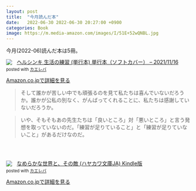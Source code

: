 ```yaml
---
layout: post
title:  "今月読んだ本"
date:   2022-06-30 2022-06-30 20:27:00 +0900
categories: Book
image: https://m.media-amazon.com/images/I/51E+52wQNBL.jpg
---
```

今月(2022-06)読んだ本は5冊。<br>


<div class="krb-amzlt-box" style="margin-bottom:0px;"><div class="krb-amzlt-image" style="float:left;margin:0px 12px 1px 0px;"><a href="https://www.amazon.co.jp/dp/4480815627?&linkCode=li2&tag=peipeipe-22&linkId=7182c38e222d9b05682e4ec70bdb7c71&language=ja_JP&ref_=as_li_ss_il" target="_blank" rel="nofollow" rel="nofollow"><img border="0" src="//ws-fe.amazon-adsystem.com/widgets/q?_encoding=UTF8&ASIN=4480815627&Format= _SL250_&ID=AsinImage&MarketPlace=JP&ServiceVersion=20070822&WS=1&tag=peipeipe-22&language=ja_JP" ></a><img src="https://ir-jp.amazon-adsystem.com/e/ir?t=peipeipe-22&language=ja_JP&l=li2&o=9&a=4480815627" width="1" height="1" border="0" alt="" style="border:none !important; margin:0px !important;" /></div><div class="krb-amzlt-info" style="line-height:120%; margin-bottom: 10px"><div class="krb-amzlt-name" style="margin-bottom:10px;line-height:120%"><a href="https://www.amazon.co.jp/dp/4480815627?&linkCode=li2&tag=peipeipe-22&linkId=7182c38e222d9b05682e4ec70bdb7c71&language=ja_JP&ref_=as_li_ss_il" name="amazletlink" target="_blank" rel="nofollow" rel="nofollow">ヘルシンキ 生活の練習 (単行本) 単行本（ソフトカバー） – 2021/11/16</a><div class="krb-amzlt-powered-date" style="font-size:80%;margin-top:5px;line-height:120%">posted with <a href="https://kaereba.com/wind/" title="amazlet" target="_blank" rel="nofollow" rel="nofollow">カエレバ</a></div></div><div class="krb-amzlt-detail"></div><div class="krb-amzlt-sub-info" style="float: left;"><div class="krb-amzlt-link" style="margin-top: 5px"><a href="https://www.amazon.co.jp/dp/4480815627?&linkCode=li2&tag=peipeipe-22&linkId=7182c38e222d9b05682e4ec70bdb7c71&language=ja_JP&ref_=as_li_ss_il" name="amazletlink" target="_blank" rel="nofollow" rel="nofollow">Amazon.co.jpで詳細を見る</a></div></div></div><div class="krb-amzlt-footer" style="clear: left"></div></div>


<blockquote>
そして誰かが苦しい中でも頑張るのを見て私たちは喜んでいないだろうか。誰かが公私の別なく、がんばってくれることに、私たちは感謝していないだろうか。
</blockquote>
<blockquote>
いや、そもそもあの先生たちは「良いところ」対「悪いところ」と言う発想を取っていないのだ。「練習が足りていること」と「練習が足りていないこと」があるだけなのだ。
</blockquote>


<br/><br/>
<div class="krb-amzlt-box" style="margin-bottom:0px;"><div class="krb-amzlt-image" style="float:left;margin:0px 12px 1px 0px;"><a href="https://www.amazon.co.jp/dp/B09XV1NSS4?&linkCode=li2&tag=peipeipe-22&linkId=c98a4bba58a3127b8a90e8601d05ca9e&language=ja_JP&ref_=as_li_ss_il" target="_blank" rel="nofollow" rel="nofollow"><img border="0" src="//ws-fe.amazon-adsystem.com/widgets/q?_encoding=UTF8&ASIN=B09XV1NSS4&Format= _SL250_&ID=AsinImage&MarketPlace=JP&ServiceVersion=20070822&WS=1&tag=peipeipe-22&language=ja_JP" ></a><img src="https://ir-jp.amazon-adsystem.com/e/ir?t=peipeipe-22&language=ja_JP&l=li2&o=9&a=B09XV1NSS4" width="1" height="1" border="0" alt="" style="border:none !important; margin:0px !important;" /></div><div class="krb-amzlt-info" style="line-height:120%; margin-bottom: 10px"><div class="krb-amzlt-name" style="margin-bottom:10px;line-height:120%"><a href="https://www.amazon.co.jp/dp/B09XV1NSS4?&linkCode=li2&tag=peipeipe-22&linkId=c98a4bba58a3127b8a90e8601d05ca9e&language=ja_JP&ref_=as_li_ss_il" name="amazletlink" target="_blank" rel="nofollow" rel="nofollow">なめらかな世界と、その敵 (ハヤカワ文庫JA) Kindle版</a><div class="krb-amzlt-powered-date" style="font-size:80%;margin-top:5px;line-height:120%">posted with <a href="https://kaereba.com/wind/" title="amazlet" target="_blank" rel="nofollow" rel="nofollow">カエレバ</a></div></div><div class="krb-amzlt-detail"></div><div class="krb-amzlt-sub-info" style="float: left;"><div class="krb-amzlt-link" style="margin-top: 5px"><a href="https://www.amazon.co.jp/dp/B09XV1NSS4?&linkCode=li2&tag=peipeipe-22&linkId=c98a4bba58a3127b8a90e8601d05ca9e&language=ja_JP&ref_=as_li_ss_il" name="amazletlink" target="_blank" rel="nofollow" rel="nofollow">Amazon.co.jpで詳細を見る</a></div></div></div><div class="krb-amzlt-footer" style="clear: left"></div></div>
